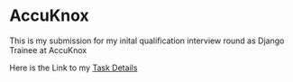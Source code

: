 # AccuKnox
This is my submission for my inital qualification interview round as Django Trainee at AccuKnox

Here is the Link to my [Task Details](https://docs.google.com/document/d/1DRGb-cSb1Jat_10gOZFUBQ7vGFGdYiizJXZHESMsIOw/edit?tab=t.0)

